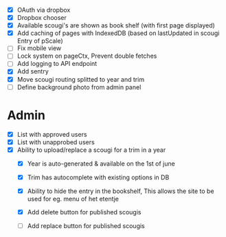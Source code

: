 - [x] OAuth via dropbox
- [x] Dropbox chooser
- [x] Available scougi's are shown as book shelf (with first page displayed)
- [x] Add caching of pages with IndexedDB (based on lastUpdated in scougi Entry of pScale)
- [ ] Fix mobile view
- [ ] Lock system on pageCtx, Prevent double fetches
- [ ] Add logging to API endpoint
- [x] Add sentry
- [x] Move scougi routing splitted to year and trim
- [ ] Define background photo from admin panel

# Admin
- [x] List with approved users
- [x] List with unapprobed users
- [x] Ability to upload/replace a scougi for a trim in a year
  - [x] Year is auto-generated & available on the 1st of june
  - [x] Trim has autocomplete with existing options in DB
  - [x] Ability to hide the entry in the bookshelf, This allows the site to be used for eg. menu of het etentje
  - [x] Add delete button for published scougis
  - [ ] Add replace button for published scougis

